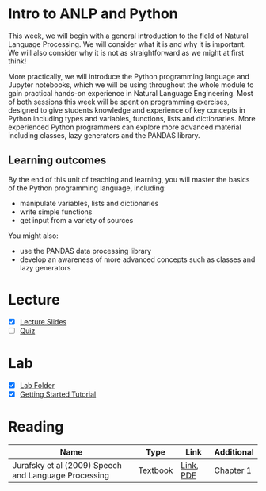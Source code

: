 # Intro to ANLP and Python
This week, we will begin with a general introduction to the field of Natural Language Processing.  We will consider what it is and why it is important.  We will also consider why it is not as straightforward as we might at first think! 

More practically, we will introduce the Python programming language and Jupyter notebooks, which we will be using throughout the whole module to gain practical hands-on experience in Natural Language Engineering.  Most of both sessions this week will be spent on programming exercises, designed to give students knowledge and experience of key concepts in Python including types and variables, functions, lists and dictionaries.  More experienced Python programmers can explore more advanced material including classes, lazy generators and the PANDAS library.

## Learning outcomes
By the end of this unit of teaching and learning, you will master the basics of the Python programming language, including:

- manipulate variables, lists and dictionaries
- write simple functions
- get input from a variety of sources

You might also:
- use the PANDAS data processing library
- develop an awareness of more advanced concepts such as classes and lazy generators

# Lecture 
- [x] [Lecture Slides](https://github.com/LukeBirkett/study-planner/blob/main/955G5_Applied_Natural_Language_Processing/weeks/week_1/Lec1.pdf)
- [ ] [Quiz](https://canvas.sussex.ac.uk/courses/35030/quizzes/56818)

# Lab 
- [x] [Lab Folder](https://github.com/LukeBirkett/study-planner/tree/main/955G5_Applied_Natural_Language_Processing/weeks/week_1/lab)
- [x] [Getting Started Tutorial](https://sussex.cloud.panopto.eu/Panopto/Pages/Viewer.aspx?id=dcae896f-3482-49fe-a19c-b08b01158653&start=0)

# Reading

| Name | Type | Link | Additional |
|---|---|---|---|
| Jurafsky et al (2009) Speech and Language Processing | Textbook | [Link](undefined), [PDF](https://github.com/LukeBirkett/study-planner/blob/main/955G5_Applied_Natural_Language_Processing/weeks/week_1/JurafskyMartinSpeechAndLanguageProcessing2ed_draft%202007.pdf) | Chapter 1 |
